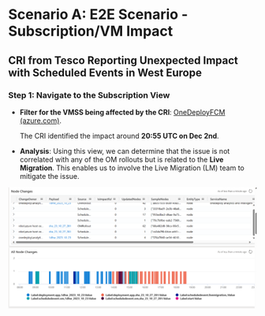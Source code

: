 # Scenario A: E2E Scenario - Subscription/VM Impact

## CRI from Tesco Reporting Unexpected Impact with Scheduled Events in West Europe

### Step 1: Navigate to the Subscription View

- **Filter for the VMSS being affected by the CRI**: [OneDeployFCM (azure.com)](https://dataexplorer.azure.com/dashboards/d0357802-00ae-48c7-85a2-5cf02d98de77?p-_startTime=2023-12-02T08-03-00Z&p-_endTime=2023-12-02T23-03-00Z&p-_subscriptionId=v-74ba4183-cbca-45aa-bcad-45fa6d8c600c%2C74ba4183-cbca-45aa-bcad-45fa6d8c600c&p-_VMSSId=v-%2FSUBSCRIPTIONS%2F74BA4183-CBCA-45AA-BCAD-45FA6D8C600C%2FRESOURCEGROUPS%2FMC_PROD1-STACK-MANGO_PROD1-MANGO_WESTEUROPE%2FPROVIDERS%2FMICROSOFT.COMPUTE%2FVIRTUALMACHINESCALESETS%2FAKS-MANGO2-10179778-VMSS&p-_VMSSId=v-%2FSUBSCRIPTIONS%2F74BA4183-CBCA-45AA-BCAD-45FA6D8C600C%2FRESOURCEGROUPS%2FMC_PROD1-STACK-MANGO_PROD1-MANGO_WESTEUROPE%2FPROVIDERS%2FMICROSOFT.COMPUTE%2FVIRTUALMACHINESCALESETS%2FAKS-MANGO3-40048547-VMSS&p-_VMArmId=all#94b18683-84fa-4c7c-a61d-9f31dd242ae3).

  The CRI identified the impact around **20:55 UTC on Dec 2nd**.
- **Analysis**: Using this view, we can determine that the issue is not correlated with any of the OM rollouts but is related to the **Live Migration**. This enables us to involve the Live Migration (LM) team to mitigate the issue.

![Tesco Example](../media/TescoExample1.png)
